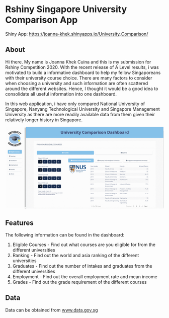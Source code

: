 # Rshiny Singapore University Comparison App
Shiny App: https://joanna-khek.shinyapps.io/University_Comparison/


## About
Hi there. My name is Joanna Khek Cuina and this is my submission for Rshiny Competition 2020. With the recent release of A Level results, i was motivated to build a informative dashboard to help my fellow Singaporeans with their university course choice. There are many factors to consider when choosing a university and such information are often scattered around the different websites. Hence, I thought it would be a good idea to consolidate all useful information into one dashboard.

In this web application, i have only compared National University of Singapore, Nanyang Technological University and Singapore Management University as there are more readily available data from them given their relatively longer history in Singapore. 

![Thumbnail](/images/thumbnail_github.gif)

## Features
The following information can be found in the dashboard:
1. Eligible Courses - Find out what courses are you eligible for from the different universities
2. Ranking - Find out the world and asia ranking of the different universities
3. Graduates - Find out the number of intakes and graduates from the different universities
4. Employment - Find out the overall employment rate and mean income
5. Grades - Find out the grade requirement of the different courses

## Data
Data can be obtained from www.data.gov.sg
